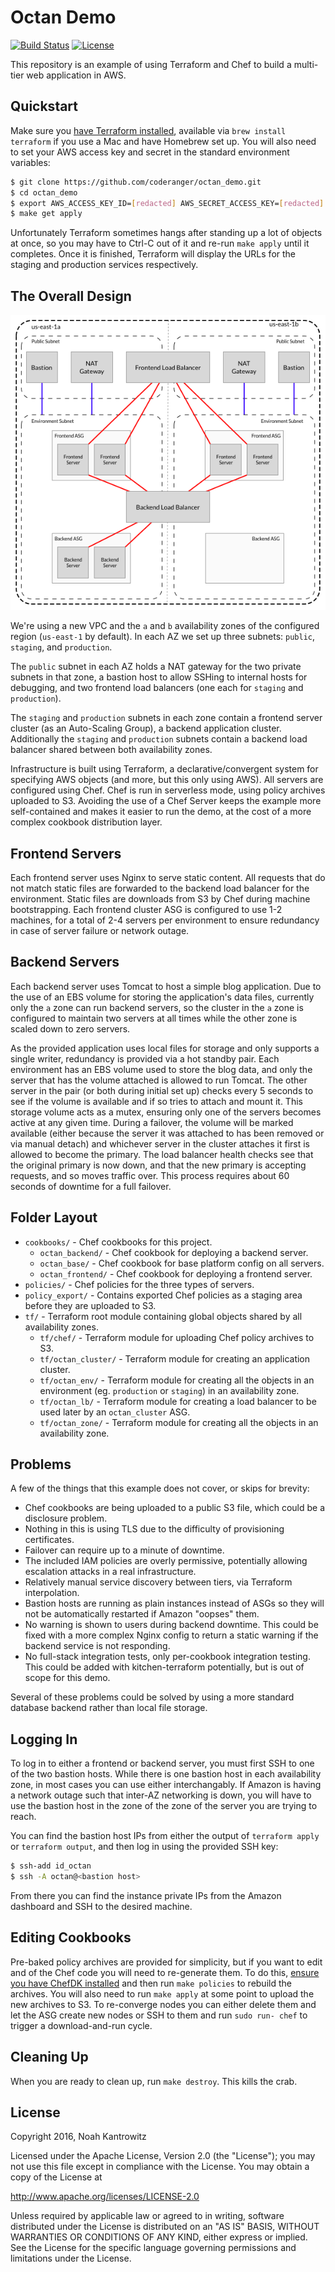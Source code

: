 # Octan Demo

[![Build Status](https://img.shields.io/travis/coderanger/octan_demo.svg)](https://travis-ci.org/coderanger/octan_demo)
[![License](https://img.shields.io/badge/license-Apache_2-blue.svg)](https://www.apache.org/licenses/LICENSE-2.0)

This repository is an example of using Terraform and Chef to build a multi-tier
web application in AWS.

## Quickstart

Make sure you [have Terraform installed](https://www.terraform.io/downloads.html),
available via `brew install terraform` if you use a Mac and have Homebrew set up.
You will also need to set your AWS access key and secret in the standard environment
variables:

```bash
$ git clone https://github.com/coderanger/octan_demo.git
$ cd octan_demo
$ export AWS_ACCESS_KEY_ID=[redacted] AWS_SECRET_ACCESS_KEY=[redacted]
$ make get apply
```

Unfortunately Terraform sometimes hangs after standing up a lot of objects at
once, so you may have to Ctrl-C out of it and re-run `make apply` until it
completes. Once it is finished, Terraform will display the URLs for the
staging and production services respectively.

## The Overall Design

![Design diagram](docs/Layout.png)

We're using a new VPC and the `a` and `b` availability zones of the configured
region (`us-east-1` by default). In each AZ we set up three subnets: `public`,
`staging`, and `production`.

The `public` subnet in each AZ holds a NAT gateway for the two private subnets
in that zone, a bastion host to allow SSHing to internal hosts for debugging,
and two frontend load balancers (one each for `staging` and `production`).

The `staging` and `production` subnets in each zone contain a frontend server
cluster (as an Auto-Scaling Group), a backend application cluster. Additionally
the `staging` and `production` subnets contain a backend load balancer shared
between both availability zones.

Infrastructure is built using Terraform, a declarative/convergent system for
specifying AWS objects (and more, but this only using AWS). All servers are
configured using Chef. Chef is run in serverless mode, using policy archives
uploaded to S3. Avoiding the use of a Chef Server keeps the example more
self-contained and makes it easier to run the demo, at the cost of a more
complex cookbook distribution layer.

## Frontend Servers

Each frontend server uses Nginx to serve static content. All requests that do
not match static files are forwarded to the backend load balancer for the
environment. Static files are downloads from S3 by Chef during machine
bootstrapping. Each frontend cluster ASG is configured to use 1-2 machines, for
a total of 2-4 servers per environment to ensure redundancy in case of server
failure or network outage.

## Backend Servers

Each backend server uses Tomcat to host a simple blog application. Due to the
use of an EBS volume for storing the application's data files, currently only
the `a` zone can run backend servers, so the cluster in the `a` zone is configured
to maintain two servers at all times while the other zone is scaled down to zero
servers.

As the provided application uses local files for storage and only supports a
single writer, redundancy is provided via a hot standby pair. Each environment
has an EBS volume used to store the blog data, and only the server that has
the volume attached is allowed to run Tomcat. The other server in the pair (or
both during initial set up) checks every 5 seconds to see if the volume is
available and if so tries to attach and mount it. This storage volume acts as
a mutex, ensuring only one of the servers becomes active at any given time.
During a failover, the volume will be marked available (either because the
server it was attached to has been removed or via manual detach) and whichever
server in the cluster attaches it first is allowed to become the primary. The
load balancer health checks see that the original primary is now down, and that
the new primary is accepting requests, and so moves traffic over. This process
requires about 60 seconds of downtime for a full failover.

## Folder Layout

* `cookbooks/` - Chef cookbooks for this project.
    * `octan_backend/` - Chef cookbook for deploying a backend server.
    * `octan_base/` - Chef cookbook for base platform config on all servers.
    * `octan_frontend/` - Chef cookbook for deploying a frontend server.
* `policies/` - Chef policies for the three types of servers.
* `policy_export/` - Contains exported Chef policies as a staging area before
  they are uploaded to S3.
* `tf/` - Terraform root module containing global objects shared by all availability
  zones.
    * `tf/chef/` - Terraform module for uploading Chef policy archives to S3.
    * `tf/octan_cluster/` - Terraform module for creating an application cluster.
    * `tf/octan_env/` - Terraform module for creating all the objects in an
     environment (eg. `production` or `staging`) in an availability zone.
    * `tf/octan_lb/` - Terraform module for creating a load balancer to be used
      later by an `octan_cluster` ASG.
    * `tf/octan_zone/` - Terraform module for creating all the objects in an
      availability zone.

## Problems

A few of the things that this example does not cover, or skips for brevity:

* Chef cookbooks are being uploaded to a public S3 file, which could be a
  disclosure problem.
* Nothing in this is using TLS due to the difficulty of provisioning certificates.
* Failover can require up to a minute of downtime.
* The included IAM policies are overly permissive, potentially allowing escalation
  attacks in a real infrastructure.
* Relatively manual service discovery between tiers, via Terraform interpolation.
* Bastion hosts are running as plain instances instead of ASGs so they will not
  be automatically restarted if Amazon "oopses" them.
* No warning is shown to users during backend downtime. This could be fixed with
  a more complex Nginx config to return a static warning if the backend service
  is not responding.
* No full-stack integration tests, only per-cookbook integration testing. This
  could be added with kitchen-terraform potentially, but is out of scope for this demo.

Several of these problems could be solved by using a more standard database
backend rather than local file storage.

## Logging In

To log in to either a frontend or backend server, you must first SSH to one of
the two bastion hosts. While there is one bastion host in each availability
zone, in most cases you can use either interchangably. If Amazon is having a
network outage such that inter-AZ networking is down, you will have to use the
bastion host in the zone of the zone of the server you are trying to reach.

You can find the bastion host IPs from either the output of `terraform apply` or
`terraform output`, and then log in using the provided SSH key:

```bash
$ ssh-add id_octan
$ ssh -A octan@<bastion host>
```

From there you can find the instance private IPs from the Amazon dashboard and
SSH to the desired machine.

## Editing Cookbooks

Pre-baked policy archives are provided for simplicity, but if you want to edit
and of the Chef code you will need to re-generate them. To do this, [ensure you
have ChefDK installed](https://downloads.chef.io/chef-dk/) and then run `make
policies` to rebuild the archives. You will also need to run `make apply` at
some point to upload the new archives to S3. To re-converge nodes you can either
delete them and let the ASG create new nodes or SSH to them and run `sudo run-
chef` to trigger a download-and-run cycle.

## Cleaning Up

When you are ready to clean up, run `make destroy`. This kills the crab.

## License

Copyright 2016, Noah Kantrowitz

Licensed under the Apache License, Version 2.0 (the "License");
you may not use this file except in compliance with the License.
You may obtain a copy of the License at

http://www.apache.org/licenses/LICENSE-2.0

Unless required by applicable law or agreed to in writing, software
distributed under the License is distributed on an "AS IS" BASIS,
WITHOUT WARRANTIES OR CONDITIONS OF ANY KIND, either express or implied.
See the License for the specific language governing permissions and
limitations under the License.
